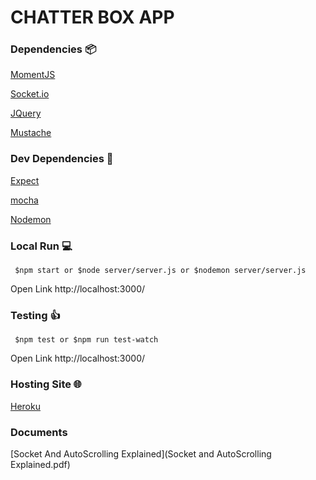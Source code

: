 # CHATTER BOX APP

### Dependencies :package:

[MomentJS](https://momentjs.com/docs/)

[Socket.io](https://socket.io/)

[JQuery](https://code.jquery.com/jquery-3.3.1.min.js)

[Mustache](https://raw.githubusercontent.com/janl/mustache.js/master/mustache.js)

### Dev Dependencies :wrench:

[Expect](https://www.npmjs.com/package/expect/v/1.13.3)

[mocha](https://www.npmjs.com/package/mocha)

[Nodemon](https://www.npmjs.com/package/nodemon)
        
### Local Run :computer:

` $npm start or $node server/server.js or $nodemon server/server.js`

Open Link http://localhost:3000/

### Testing :thumbsup:

` $npm test or $npm run test-watch`

Open Link http://localhost:3000/

### Hosting Site :globe_with_meridians:

[Heroku](https://chatter-box-app.herokuapp.com/)

### Documents

[Socket And AutoScrolling Explained](Socket and AutoScrolling Explained.pdf)
